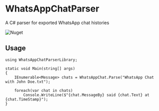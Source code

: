 # WhatsAppChatParser

A C# parser for exported WhatsApp chat histories

![Nuget](https://img.shields.io/nuget/v/WhatsAppChatParser.svg?style=for-the-badge)

## Usage

```
using WhatsAppChatParserLibrary;

static void Main(string[] args)
{
    IEnumerable<Message> chats = WhatsAppChat.Parse("WhatsApp Chat with John Doe.txt");

    foreach(var chat in chats)
        Console.WriteLine($"{chat.MessageBy} said {chat.Text} at {chat.TimeStamp}");
}

```